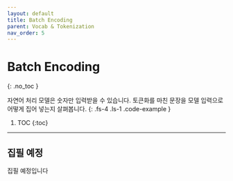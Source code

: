 ```yaml
---
layout: default
title: Batch Encoding
parent: Vocab & Tokenization
nav_order: 5
---
```


# Batch Encoding
{: .no_toc }

자연어 처리 모델은 숫자만 입력받을 수 있습니다. 토큰화를 마친 문장을 모델 입력으로 어떻게 집어 넣는지 살펴봅니다.
{: .fs-4 .ls-1 .code-example }

1. TOC
{:toc}

---

## 집필 예정

집필 예정입니다
